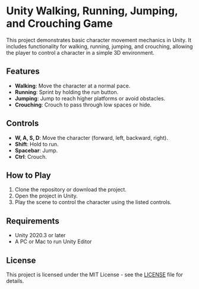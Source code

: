 # Unity Walking, Running, Jumping, and Crouching Game

This project demonstrates basic character movement mechanics in Unity. It includes functionality for walking, running, jumping, and crouching, allowing the player to control a character in a simple 3D environment.

## Features

- **Walking**: Move the character at a normal pace.
- **Running**: Sprint by holding the run button.
- **Jumping**: Jump to reach higher platforms or avoid obstacles.
- **Crouching**: Crouch to pass through low spaces or hide.

## Controls

- **W, A, S, D**: Move the character (forward, left, backward, right).
- **Shift**: Hold to run.
- **Spacebar**: Jump.
- **Ctrl**: Crouch.

## How to Play

1. Clone the repository or download the project.
2. Open the project in Unity.
3. Play the scene to control the character using the listed controls.

## Requirements

- Unity 2020.3 or later
- A PC or Mac to run Unity Editor

## License

This project is licensed under the MIT License - see the [LICENSE](LICENSE) file for details.

